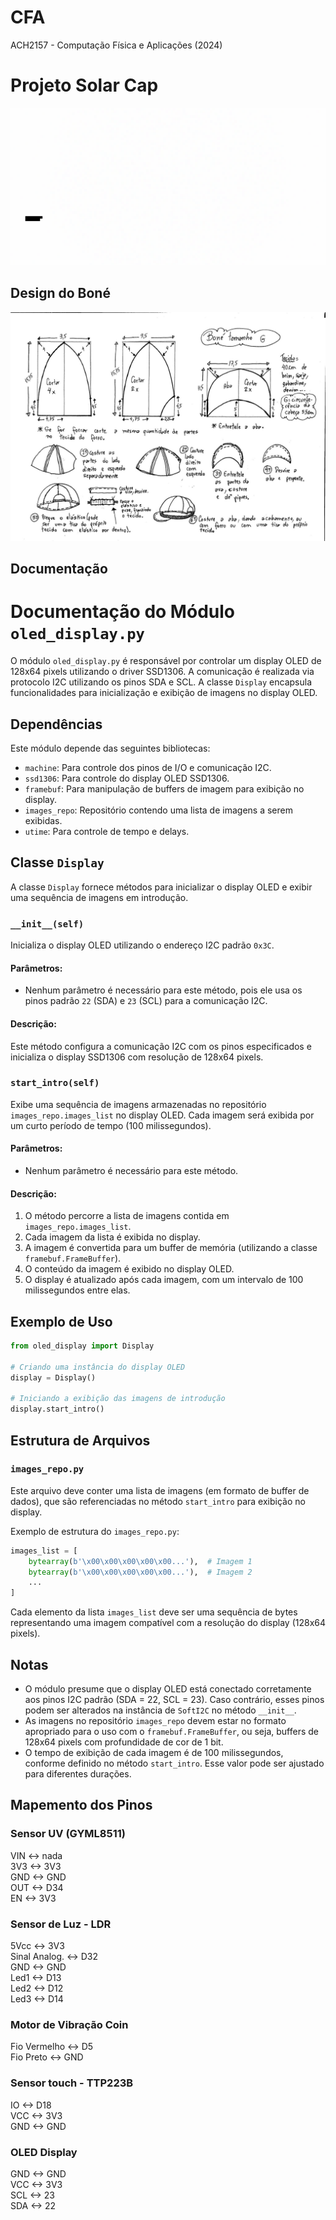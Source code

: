 # CFA

ACH2157 - Computação Física e Aplicações (2024)

# Projeto Solar Cap

![SolarCap Logo](SolarCap_LOGO.gif)

## Design do Boné

![Design do Boné](design_bone.jpg)

## Documentação

# Documentação do Módulo `oled_display.py`

O módulo `oled_display.py` é responsável por controlar um display OLED de 128x64 pixels utilizando o driver SSD1306. A comunicação é realizada via protocolo I2C utilizando os pinos SDA e SCL. A classe `Display` encapsula funcionalidades para inicialização e exibição de imagens no display OLED.

## Dependências
Este módulo depende das seguintes bibliotecas:
- `machine`: Para controle dos pinos de I/O e comunicação I2C.
- `ssd1306`: Para controle do display OLED SSD1306.
- `framebuf`: Para manipulação de buffers de imagem para exibição no display.
- `images_repo`: Repositório contendo uma lista de imagens a serem exibidas.
- `utime`: Para controle de tempo e delays.

## Classe `Display`

A classe `Display` fornece métodos para inicializar o display OLED e exibir uma sequência de imagens em introdução.

### `__init__(self)`
Inicializa o display OLED utilizando o endereço I2C padrão `0x3C`.

#### Parâmetros:
- Nenhum parâmetro é necessário para este método, pois ele usa os pinos padrão `22` (SDA) e `23` (SCL) para a comunicação I2C.

#### Descrição:
Este método configura a comunicação I2C com os pinos especificados e inicializa o display SSD1306 com resolução de 128x64 pixels.

### `start_intro(self)`
Exibe uma sequência de imagens armazenadas no repositório `images_repo.images_list` no display OLED. Cada imagem será exibida por um curto período de tempo (100 milissegundos).

#### Parâmetros:
- Nenhum parâmetro é necessário para este método.

#### Descrição:
1. O método percorre a lista de imagens contida em `images_repo.images_list`.
2. Cada imagem da lista é exibida no display.
3. A imagem é convertida para um buffer de memória (utilizando a classe `framebuf.FrameBuffer`).
4. O conteúdo da imagem é exibido no display OLED.
5. O display é atualizado após cada imagem, com um intervalo de 100 milissegundos entre elas.

## Exemplo de Uso

```python
from oled_display import Display

# Criando uma instância do display OLED
display = Display()

# Iniciando a exibição das imagens de introdução
display.start_intro()
```

## Estrutura de Arquivos

### `images_repo.py`

Este arquivo deve conter uma lista de imagens (em formato de buffer de dados), que são referenciadas no método `start_intro` para exibição no display.

Exemplo de estrutura do `images_repo.py`:

```python
images_list = [
    bytearray(b'\x00\x00\x00\x00\x00...'),  # Imagem 1
    bytearray(b'\x00\x00\x00\x00\x00...'),  # Imagem 2
    ...
]
```

Cada elemento da lista `images_list` deve ser uma sequência de bytes representando uma imagem compatível com a resolução do display (128x64 pixels).

## Notas
- O módulo presume que o display OLED está conectado corretamente aos pinos I2C padrão (SDA = 22, SCL = 23). Caso contrário, esses pinos podem ser alterados na instância de `SoftI2C` no método `__init__`.
- As imagens no repositório `images_repo` devem estar no formato apropriado para o uso com o `framebuf.FrameBuffer`, ou seja, buffers de 128x64 pixels com profundidade de cor de 1 bit.
- O tempo de exibição de cada imagem é de 100 milissegundos, conforme definido no método `start_intro`. Esse valor pode ser ajustado para diferentes durações.

## Mapemento dos Pinos

### Sensor UV (GYML8511)

VIN <-> nada\
3V3 <-> 3V3\
GND <-> GND\
OUT <-> D34\
EN <-> 3V3

### Sensor de Luz - LDR

5Vcc <-> 3V3\
Sinal Analog. <-> D32\
GND <-> GND\
Led1 <-> D13\
Led2 <-> D12\
Led3 <-> D14

### Motor de Vibração Coin

Fio Vermelho <-> D5\
Fio Preto <-> GND

### Sensor touch - TTP223B

IO <-> D18\
VCC <-> 3V3\
GND <-> GND

### OLED Display

GND <-> GND\
VCC <-> 3V3\
SCL <-> 23\
SDA <-> 22
